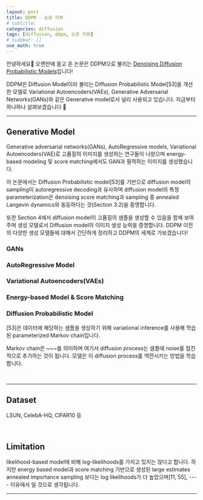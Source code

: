 ```yaml
---
layout: post
title: DDPM - 논문 리뷰
# subtitle:
categories: diffusion
tags: [diffusion, ddpm, 논문 리뷰]
# sidebar: []
use_math: true
---
```


안녕하세요:lemon: 오랜만에 들고 온 논문은 DDPM으로 불리는 <a href="https://arxiv.org/abs/2006.11239" target="_blank">Denoising Diffusion Probabilistic Models</a>입니다!

DDPM은 Diffusion Model이라 불리는 Diffusion Probabilistic Model[53]을 개선한 모델로 Variational Autoencoders(VAEs), Generative Adversarial Networks(GANs)와 같은 Generative model로서 널리 사용되고 있습니다. 지금부터 하나하나 살펴보겠습니다 :eyes:
<br>

---

## Generative Model
Generative adversarial networks(GANs), AutoRegressive models, Variational Autoencoders(VAE)로 고품질의 이미지를 생성하는 연구들이 나왔으며 energy-based modeling 및 score matching에서도 GAN과 필적하는 이미지를 생성했습니다.

이 논문에서는 Diffusion Probabilistic model[53]를 기반으로 diffusion model의 sampling이 autoregressive decoding과 유사하며 diffusion model의 특정 parameterization은 denoising score matching과 sampling 중 annealed Langevin dynamics와 동등하다는 것(Section 3.2)을 증명합니다.

또한 Section 4에서 diffusion model이 고품질의 샘플을 생성할 수 있음을 함께 보여주며 생성 모델로서 Diffusion model의 이미지 생성 능력을 증명합니다. DDPM 이전의 다양한 생성 모델들에 대해서 간단하게 정리하고 DDPM의 세계로 가보겠습니다!

### GANs

### AutoRegressive Model

### Variational Autoencoders(VAEs)


### Energy-based Model & Score Matching


### Diffusion Probabilistic Model
[53]은 데이터에 해당하는 샘플을 생성하기 위해 variational inference를 사용해 학습된 parameterized Markov chain입니다.

Markov chain은 ~~~를 의미하며 여기서 diffusion process는 샘플에 noise를 점진적으로 추가하는 것이 됩니다. 모델은 이 diffusion process를 역전시키는 방법을 학습합니다.


<br>

---

## Dataset
LSUN, CelebA-HQ, CIFAR10 등


<br>


## Limitation
likelihood-based model에 비해 log-likelihoods를 가지고 있지는 않다고 합니다. 하지만 energy based model과 score matching 기반으로 생성된 large estimates annealed importance sampling 보다는 log likelihoods가 더 높았으며[11, 55], ---- 이유에서 일 것으로 생각됩니다.

---

<br>
